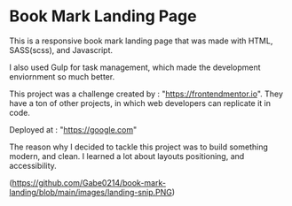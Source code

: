 # Book Mark Landing Page

This is a responsive book mark landing page that was made with HTML, SASS(scss), and Javascript.


I also used Gulp for task management, which made the development enviornment so much better. 

This project was a challenge created by : "https://frontendmentor.io". They have a ton of other projects, in which web developers can replicate it in code. 

Deployed at : "https://google.com"

The reason why I decided to tackle this project was to build something modern, and clean.
I learned a lot about layouts positioning, and accessibility.

(https://github.com/Gabe0214/book-mark-landing/blob/main/images/landing-snip.PNG)
